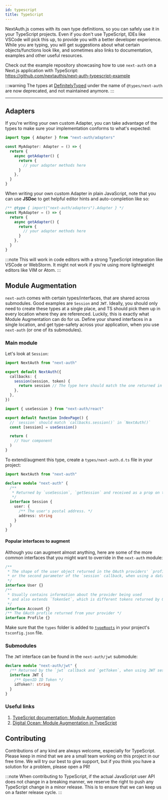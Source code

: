 ```yaml
---
id: typescript
title: TypeScript
---
```


NextAuth.js comes with its own type definitions, so you can safely use it in your TypeScript projects. Even if you don't use TypeScript, IDEs like VSCode will pick this up, to provide you with a better developer experience. While you are typing, you will get suggestions about what certain objects/functions look like, and sometimes also links to documentation, examples and other useful resources.

Check out the example repository showcasing how to use `next-auth` on a Next.js application with TypeScript:  
https://github.com/nextauthjs/next-auth-typescript-example

:::warning
The types at [DefinitelyTyped](https://github.com/DefinitelyTyped/DefinitelyTyped) under the name of `@types/next-auth` are now deprecated, and not maintained anymore.
:::

---

## Adapters

If you're writing your own custom Adapter, you can take advantage of the types to make sure your implementation conforms to what's expected:

```ts
import type { Adapter } from "next-auth/adapters"

const MyAdapter: Adapter = () => {
  return {
    async getAdapter() {
      return {
        // your adapter methods here
      }
    },
  }
}
```

When writing your own custom Adapter in plain JavaScript, note that you can use **JSDoc** to get helpful editor hints and auto-completion like so:

```js
/** @type { import("next-auth/adapters").Adapter } */
const MyAdapter = () => {
  return {
    async getAdapter() {
      return {
        // your adapter methods here
      }
    },
  }
}
```

:::note
This will work in code editors with a strong TypeScript integration like VSCode or WebStorm. It might not work if you're using more lightweight editors like VIM or Atom.
:::

## Module Augmentation

`next-auth` comes with certain types/interfaces, that are shared across submodules. Good examples are `Session` and `JWT`. Ideally, you should only need to create these types at a single place, and TS should pick them up in every location where they are referenced. Luckily, this is exactly what Module Augmentation can do for us. Define your shared interfaces in a single location, and get type-safety across your application, when you use `next-auth` (or one of its submodules).

### Main module

Let's look at `Session`:

```ts title="pages/api/[...nextauth].ts"
import NextAuth from "next-auth"

export default NextAuth({
  callbacks: {
    session(session, token) {
      return session // The type here should match the one returned in `useSession()`
    },
  },
})
```

```ts title="pages/index.ts"
import { useSession } from "next-auth/react"

export default function IndexPage() {
  // `session` should match `callbacks.session()` in `NextAuth()`
  const [session] = useSession()

  return (
    // Your component
  )
}
```

To extend/augment this type, create a `types/next-auth.d.ts` file in your project:

```ts title="types/next-auth.d.ts"
import NextAuth from "next-auth"

declare module "next-auth" {
  /**
   * Returned by `useSession`, `getSession` and received as a prop on the `SessionProvider` React Context
   */
  interface Session {
    user: {
      /** The user's postal address. */
      address: string
    }
  }
}
```

#### Popular interfaces to augment

Although you can augment almost anything, here are some of the more common interfaces that you might want to override in the `next-auth` module:

```ts
/**
 * The shape of the user object returned in the OAuth providers' `profile` callback,
 * or the second parameter of the `session` callback, when using a database.
 */
interface User {}
/**
 * Usually contains information about the provider being used
 * and also extends `TokenSet`, which is different tokens returned by OAuth Providers.
 */
interface Account {}
/** The OAuth profile returned from your provider */
interface Profile {}
```

Make sure that the `types` folder is added to [`typeRoots`](https://www.typescriptlang.org/tsconfig/#typeRoots) in your project's `tsconfig.json` file.

### Submodules

The `JWT` interface can be found in the `next-auth/jwt` submodule:

```ts title="types/next-auth.d.ts"
declare module "next-auth/jwt" {
  /** Returned by the `jwt` callback and `getToken`, when using JWT sessions */
  interface JWT {
    /** OpenID ID Token */
    idToken?: string
  }
}
```

### Useful links

1. [TypeScript documentation: Module Augmentation](https://www.typescriptlang.org/docs/handbook/declaration-merging.html#module-augmentation)
2. [Digital Ocean: Module Augmentation in TypeScript](https://www.digitalocean.com/community/tutorials/typescript-module-augmentation)

## Contributing

Contributions of any kind are always welcome, especially for TypeScript. Please keep in mind that we are a small team working on this project in our free time. We will try our best to give support, but if you think you have a solution for a problem, please open a PR!

:::note
When contributing to TypeScript, if the actual JavaScript user API does not change in a breaking manner, we reserve the right to push any TypeScript change in a minor release. This is to ensure that we can keep us on a faster release cycle.
:::
